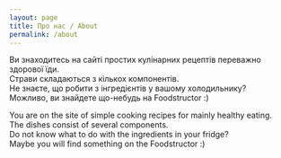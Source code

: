 ```yaml
---
layout: page
title: Про нас / About
permalink: /about
---
```


Ви знаходитесь на сайті простих кулінарних рецептів переважно здорової їди.  
Страви складаються з кількох компонентів.  
Не знаєте, що робити з інгредієнтів у вашому холодильнику?  
Можливо, ви знайдете що-небудь на Foodstructor :)

You are on the site of simple cooking recipes for mainly healthy eating.  
The dishes consist of several components.  
Do not know what to do with the ingredients in your fridge?  
Maybe you will find something on the Foodstructor :)
